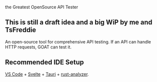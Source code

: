 the Greatest OpenSource API Tester

## This is still a draft idea and a big WiP by me and TsFreddie
An open-source tool for comprehensive API testing. If an API can handle HTTP requests, GOAT can test it.

## Recommended IDE Setup

[VS Code](https://code.visualstudio.com/) + [Svelte](https://marketplace.visualstudio.com/items?itemName=svelte.svelte-vscode) + [Tauri](https://marketplace.visualstudio.com/items?itemName=tauri-apps.tauri-vscode) + [rust-analyzer](https://marketplace.visualstudio.com/items?itemName=rust-lang.rust-analyzer).
